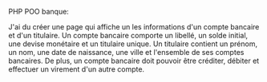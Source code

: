 PHP POO banque:

J'ai du créer une page qui affiche un les informations d'un compte bancaire et d'un titulaire. 
Un compte bancaire comporte un libellé, un solde initial, une devise monétaire et un titulaire unique.
Un titulaire contient un prénom, un nom, une date de naissance, une ville et l'ensemble de ses comptes bancaires.
De plus, un compte bancaire doit pouvoir être créditer, débiter et effectuer un virement d'un autre compte.
